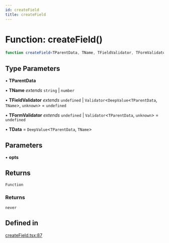 ```yaml
---
id: createField
title: createField
---
```


# Function: createField()

```ts
function createField<TParentData, TName, TFieldValidator, TFormValidator, TData>(opts): () => never
```

## Type Parameters

• **TParentData**

• **TName** *extends* `string` \| `number`

• **TFieldValidator** *extends* `undefined` \| `Validator`\<`DeepValue`\<`TParentData`, `TName`\>, `unknown`\> = `undefined`

• **TFormValidator** *extends* `undefined` \| `Validator`\<`TParentData`, `unknown`\> = `undefined`

• **TData** = `DeepValue`\<`TParentData`, `TName`\>

## Parameters

• **opts**

## Returns

`Function`

### Returns

`never`

## Defined in

[createField.tsx:87](https://github.com/TanStack/form/blob/a7956e9367e8bea8c62bd25c618aa3ad9194b14d/packages/solid-form/src/createField.tsx#L87)
